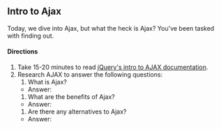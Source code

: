 ## Intro to Ajax

Today, we dive into Ajax, but what the heck is Ajax? You've been tasked with finding out.

#### Directions

1. Take 15-20 minutes to read [jQuery's intro to AJAX documentation](http://learn.jquery.com/ajax/).
1. Research AJAX to answer the following questions:
    1. What is Ajax?
      - Answer:
    1. What are the benefits of Ajax?
      - Answer:
    1. Are there any alternatives to Ajax?
      - Answer: 
